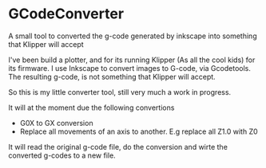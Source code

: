 # GCodeConverter
A small tool to converted the g-code generated by inkscape into something that Klipper will accept

I've been build a plotter, and for its running Klipper (As all the cool kids) for its firmware.
I use Inkscape to convert images to G-code, via Gcodetools. The resulting g-code, is
not something that Klipper will accept.

 So this is my little converter tool, still very much a work in progress.
 
 It will at the moment due the following convertions
 
 * G0X to GX conversion
 * Replace all movements of an axis to another. E.g replace all Z1.0 with Z0

It will read the original g-code file, do the conversion and wirte the converted g-codes to a new file.
